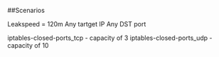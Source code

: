 ##Scenarios

Leakspeed = 120m
Any tartget IP
Any DST port

iptables-closed-ports_tcp - capacity of 3
iptables-closed-ports_udp - capacity of 10


